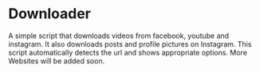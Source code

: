 # Downloader
A simple script that downloads videos from facebook, youtube and instagram.
It also downloads posts and profile pictures on Instagram.
This script automatically detects the url and shows appropriate options.
More Websites will be added soon.
